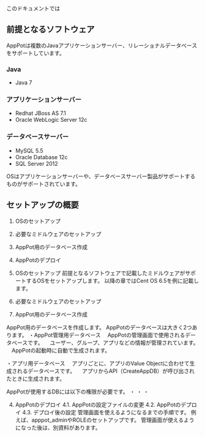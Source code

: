 このドキュメントでは

## 前提となるソフトウェア
AppPotは複数のJavaアプリケーションサーバー、リレーショナルデータベースをサポートしています。

### Java
+ Java 7

### アプリケーションサーバー

+ Redhat JBoss AS 7.1
+ Oracle WebLogic Server 12c

### データベースサーバー

+ MySQL 5.5
+ Oracle Database 12c
+ SQL Server 2012

OSはアプリケーションサーバーや、データベースサーバー製品がサポートするものがサポートされています。


## セットアップの概要
1. OSのセットアップ
2. 必要なミドルウェアのセットアップ
3. AppPot用のデータベース作成
4. AppPotのデプロイ

1. OSのセットアップ
前提となるソフトウェアで記載したミドルウェアがサポートするOSをセットアップします。
以降の章ではCent OS 6.5を例に記載します。

2. 必要なミドルウェアのセットアップ

3. AppPot用のデータベース作成

AppPot用のデータベースを作成します。
AppPotのデータベースは大きく2つあります。
・AppPot管理用データベース
　AppPotの管理画面で使用されるデータベースです。
　ユーザー、グループ、アプリなどの情報が管理されています。
　AppPotの起動時に自動で生成されます。

・アプリ用データベース
　アプリごとに、アプリのValue Objectに合わせて生成されるデータベースです。
　アプリからAPI（CreateAppDB）が呼び出されたときに生成されます。

AppPotが使用するDBには以下の権限が必要です。
・
・
・

4. AppPotのデプロイ
4.1. AppPotの設定ファイルの変更
4.2. AppPotのデプロイ
4.3. デプロイ後の設定
管理画面を使えるようになるまでの手順です。
例えば、apppot_adminやROLEのセットアップです。
管理画面が使えるようになった後は、別資料があります。
